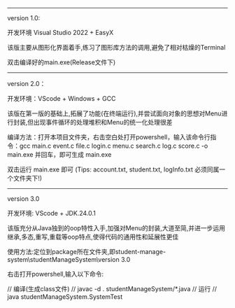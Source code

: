 ----------------------------------------------------------------------------------

version 1.0:

开发环境 Visual Studio 2022 + EasyX

该版主要从图形化界面着手,练习了图形库方法的调用,避免了相对枯燥的Terminal

双击编译好的main.exe(Release文件下)

----------------------------------------------------------------------------------

version 2.0：

开发环境：VScode + Windows + GCC

该版在第一版的基础上,拓展了功能(在终端运行),并尝试面向对象的思想对Menu进行封装,但出现事件循环的处理堆积和Menu的统一化处理很差

编译方法：打开本项目文件夹，右击空白处打开powershell，输入该命令行指令：gcc main.c event.c file.c login.c menu.c search.c log.c score.c -o main.exe 并回车，即可生成 main.exe

双击运行 main.exe 即可 (Tips: account.txt, student.txt, logInfo.txt 必须同属一个文件夹下!)

----------------------------------------------------------------------------------

version 3.0

开发环境: VScode + JDK.24.0.1

该版充分从Java独到的oop特性入手,加强对Menu的封装,大道至简,并进一步运用继承,多态,重写,重载等oop特点,使得代码的通用性和延展性更佳

使用方法:定位到package所在文件夹,即student-manage-system\studentManageSystem\version 3.0

右击打开powershell,输入以下命令:

// 编译(生成class文件)
// javac -d . studentManageSystem/*.java
// 运行
// java studentManageSystem.SystemTest